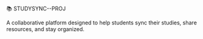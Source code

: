 📚 STUDYSYNC--PROJ

A collaborative platform designed to help students sync their studies, share resources, and stay organized.


